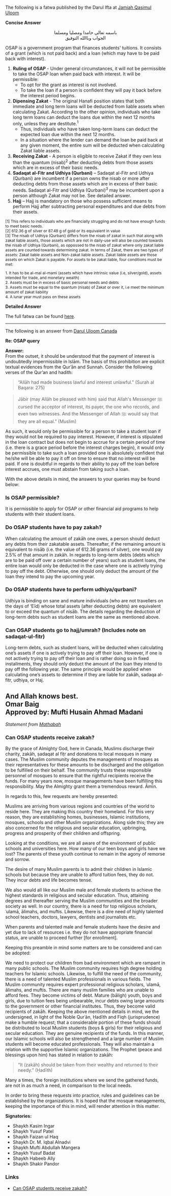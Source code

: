 The following is a fatwa published by the Darul Ifta at [Jamiah Qasimul Uloom](http://www.jquloom.ca/)

**Concise Answer**

<center>باسمه تعالى حامدا ومصليا ومسلما</center>
<center style="margin-bottom:10px">الجواب وباالله التوفيق</center>

OSAP is a government program that finances students' tuitions. It consists of a grant (which is not paid back) and a loan (which may have to be paid back with interest).
1. **Ruling of OSAP** - Under general circumstances, it will not be permissible to take the OSAP loan when paid back with interest. It will be permissible:
    * To opt for the grant as interest is not involved.
    * To take the loan if a person is confident they will pay it back before the interest
period begins.
2. **Dipensing Zakat** - The original Hanafi position states that both immediate and long term loans will be deducted from liable assets when calculating Zakat. According to the other opinion, individuals who take long term loans can deduct the loans due within the next 12 months only, unless they are destitute.<sup>1</sup>
    * Thus, individuals who have taken long-term loans can deduct the expected loan due within the next 12 months.
    * In a situation where the lender can demand the loan be paid back at any given moment, the entire sum will be deducted when calculating Zakat liable assets.
3. **Receiving Zakat** - A person is eligible to receive Zakat if they own less than the quantum (nisab)<sup>2</sup> after deducting debts from those assets which are in excess of their basic needs.
4. **Sadaqat al-Fitr and Udhiya (Qurbani)** – Sadaqat al-Fitr and Udhiya (Qurbani) are incumbent if a person owns the nisab or more after deducting debts from those assets which are in excess of their basic needs. Sadaqat al-Fitr and Udhiya (Qurbani)<sup>3</sup> may be incumbent upon a person although Zakat may not be. See detailed answer.
5. **Hajj** – Hajj is mandatory on those who possess sufficient means to perform Hajj after subtracting personal expenditures and due debts from their assets.

<text style="font-size:12px">
[1] This refers to individuals who are financially struggling and do not have enough funds to meet basic needs.<br>
[2] 612.36 g of silver or 87.48 g of gold or its equivalent in value<br>
[3] The nisab of Udhiya (Qurbani) differs from the nisab of zakat in such that along with zakat liable assets, those assets which are not in daily-use will also be counted towards the nisab of Udhiya (Qurbani), as oppossed to the nisab of zakat where only zakat liable assets are counted towards determining zakat. In terms of Zakat, there are two types of assets: Zakat liable assets and Non-zakat liable assets. Zakat liable assets are those assets on which Zakat is payable. For assets to be zakat liable, four conditions must be met:</text>
<p style="font-size:12px">
1. It has to be al-mal al-mami (assets which have intrinsic value (i.e, silver/gold), assets intended for trade, and monetary wealth)<br>
2. Assets must be in excess of basic personal needs and debts<br>
3. Assets must be equal to the quantum (nisab) of Zakat or over it, i.e meet the minimum amount of zakat liability<br>
4. A lunar year must pass on these assets<br>
</p>

**Detailed Answer**

The full fatwa can be found [here](https://drive.google.com/file/d/10qSGOclCN296p2XlpuJTqWU0G6qpyBUy/view?usp=sharing).

---
The following is an answer from [Darul Uloom Canada](https://www.ducanada.org/)

**Re: OSAP query**

**Answer:**  
From the outset, it should be understood that the payment of interest is undoubtedly impermissible in Islām. The basis of this prohibition are explicit textual evidences from the Qur’ān and Sunnah. Consider the following verses of the Qur’an and hadith:

>“Allāh had made business lawful and interest unlawful." (Surah al Baqara: 275)

>Jābir (may Allāh be pleased with him) said that Allah's Messenger ﷺ cursed the acceptor of interest, its payer, the one who records, and even two witnesses. And the Messenger of Allah ﷺ would say that they are all equal.” (Muslim)

As such, it would only be permissible for a person to take a student loan if they would not be required to pay interest. However, if interest is stipulated in the loan contract but does not begin to accrue for a certain period of time (i.e. there is a grace period before the interest charges begin), it would only be permissible to take such a loan provided one is absolutely confident that he/she will be able to pay it off on time to ensure that no interest will be paid. If one is doubtful in regards to their ability to pay off the loan before interest accrues, one must abstain from taking such a loan.

With the above details in mind, the answers to your queries may be found below:

### Is OSAP permissible?
It is permissible to apply for OSAP or other financial aid programs to help students with their student loans.

### Do OSAP students have to pay zakah?
When calculating the amount of zakāh one owes, a person should deduct any debts from their zakatable assets. Thereafter, if the remaining amount is equivalent to nisāb (i.e. the value of 612.36 grams of silver), one would pay 2.5% of that amount in zakāh. In regards to long-term debts (debts which are to be paid off over a certain number of years) such as student loans, the entire loan would only be deducted in the case where one is actively trying to pay off the debt. Otherwise, one should only deduct the amount of the loan they intend to pay the upcoming year.

### Do OSAP students have to perform udhiya/qurbani?
Udḥiya is binding on sane and mature individuals (who are not travellers on the days of ‘Eīd) whose total assets (after deducting debts) are equivalent to or exceed the quantum of nisāb. The details regarding the deduction of long-term debts such as student loans are the same as mentioned above.

### Can OSAP students go to hajj/umrah? (Includes note on sadaqat-ul-fitr)
Long-term debts, such as student loans, will be deducted when calculating one’s assets if one is actively trying to pay off their loan. However, if one is not actively trying to pay off their loan and is rather doing so in fixed installments, they should only deduct the amount of the loan they intend to pay off the following year. The same principle would be applied when calculating one’s assets to determine if they are liable for zakāh, sadaqa al-fitr, udḥiya, or Haj.

And Allah knows best.  
Omar Baig  
Approved by: Mufti Husain Ahmad Madani
---
_Statement from [Mathabah](https://www.mathabah.org/zakah-for-students-pursuing-education/)_

### Can OSAP students receive zakah?

By the grace of Almighty God, here in Canada, Muslims discharge their charity, zakāh, ṣadaqat al fiṭr and donations to local mosques in many cases. The Muslim community deputes the managements of mosques as their representatives for these amounts to be discharged and the obligation to be fulfilled on their behalf. The community trusts these responsible personnel of mosques to ensure that the rightful recipients receive the funds. For many years now, mosque managements have been fulfilling this responsibility. May the Almighty grant them a tremendous reward. Āmīn.

In regards to this, few requests are hereby presented:

Muslims are arriving from various regions and countries of the world to reside here. They are making this country their homeland. For this very reason, they are establishing homes, businesses, Islamic institutions, mosques, schools and other Muslim organizations. Along side this; they are also concerned for the religious and secular education, upbringing, progress and prosperity of their children and offspring.

Looking at the conditions, we are all aware of the environment of public schools and universities here. How many of our teen boys and girls have we lost? The parents of these youth continue to remain in the agony of remorse and sorrow.

The desire of many Muslim parents is to admit their children in Islamic schools but because they are unable to afford tuition fees, they do not. They incur debts and life becomes tense.

We also would all like our Muslim male and female students to achieve the highest standards in religious and secular education. Thus, attaining degrees and thereafter serving the Muslim communities and the broader society as well. In our country, there is a need for top religious scholars, ʿulamā, ālimahs, and muftis. Likewise, there is a dire need of highly talented school teachers, doctors, lawyers, dentists and journalists etc.

When parents and talented male and female students have the desire and yet due to lack of resources i.e. they do not have appropriate financial status, are unable to proceed further [for enrollment].

Keeping this preamble in mind some matters are to be considered and can be adopted:

We need to protect our children from bad environment which are rampant in many public schools.
The Muslim community requires high degree holding teachers for Islamic schools. Likewise, to fulfill the need of the community, there is a need of talented Muslim professionals in various fields.
The Muslim community requires expert professional religious scholars, ʿulamā, ālimahs, and muftis.
There are many muslim families who are unable to afford fees. They become victims of debt.
Mature (bāligh) youth, boys and girls, due to tuition fees being unbearable, incur debts owing large amounts to the government or other financial institutes. Thus, they become valid recipients of zakāh.
Keeping the above mentioned details in mind, we the undersigned, in light of the Noble Qurʿān, Ḥadīth and Fiqh (jurisprudence) make a humble request; that a considerable portion of these funds should be distributed to local Muslim students (boys & girls) for their religious and secular education. They are genuine recipients of the funds. In this manner, our Islamic schools will also be strengthened and a large number of Muslim students will become educated professionals. They will also maintain a relation with the supportive Islamic organizations. The Prophet (peace and blessings upon him) has stated in relation to zakāh:

> “It (zakāh) should be taken from their wealthy and returned to their needy.” (Ḥadīth)

Many a times, the foreign institutions where we send the gathered funds, are not in as much a need, in comparison to the local needs.

In order to bring these requests into practice, rules and guidelines can be established by the organizations. It is hoped that the mosque managements, keeping the importance of this in mind, will render attention in this matter.

**Signatories:**
- Shaykh Kasim Ingar
- Shaykh Yusuf Patel
- Shaykh Faizan ul Haq
- Shaykh Dr. M. Iqbal Alnadvi
- Shaykh Mufti Abdullah Mangera
- Shaykh Yusuf Badat
- Shaykh Habeeb Ally
- Shaykh Shakir Pandor

### Links

- [Can OSAP students receive zakah?](https://www.mathabah.org/zakah-for-students-pursuing-education/)

